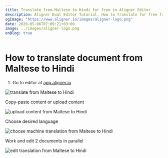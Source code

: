 ```yaml
---
title: Translate from Maltese to Hindi for free in Aligner Editor
description: Aligner Dual Editor Tutorial. How to translate for free from Maltese to Hindi. Aligner is multilingual document management platform. 
ogImage: "https://www.aligner.io/images/aligner-logo.png"
date: 2020-05-06T07:09:21+03:00
image: ../images/aligner-logo.png
onBlog: true
---
```


# How to translate document from Maltese to Hindi

1. Go to editor at [app.aligner.io](https://app.aligner.io "Aligner App web page")

![translate from Maltese to Hindi](../aligner-blank-editor.png "translate from Maltese to Hindi")

Copy-paste content or upload content

![upload content from Maltese to Hindi](../aligner-uploaded-document.png "upload content from Maltese to Hindi")

Choose desired language

![choose machine translation from Maltese to Hindi](../aligner-language-dropdown.png "choose machine translation from Maltese to Hindi")

Work and edit 2 documents in parallel

![edit translation from Maltese to Hindi](../aligner-double-sitded-editor.png "edit translation from Maltese to Hindi")

